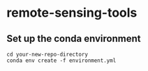 # remote-sensing-tools

## Set up the conda environment
````
cd your-new-repo-directory
conda env create -f environment.yml
````
